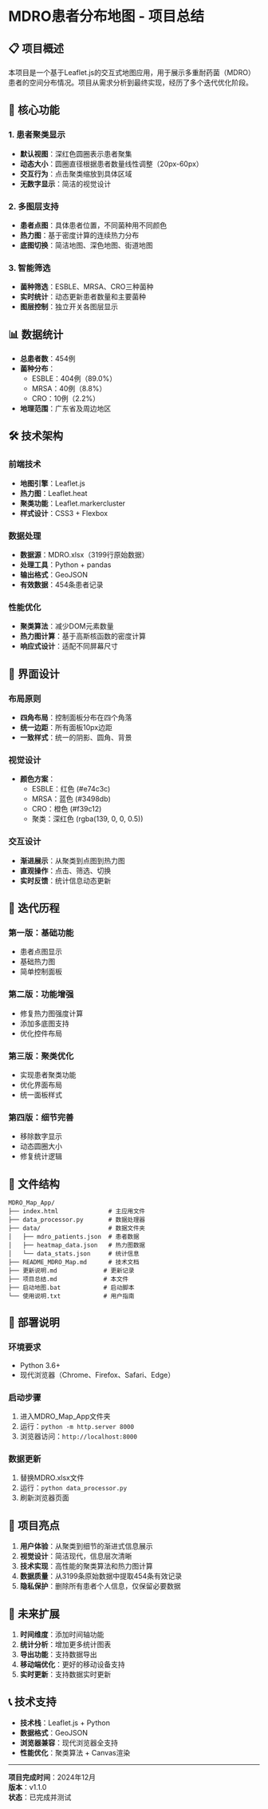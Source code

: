 # MDRO患者分布地图 - 项目总结

## 📋 项目概述

本项目是一个基于Leaflet.js的交互式地图应用，用于展示多重耐药菌（MDRO）患者的空间分布情况。项目从需求分析到最终实现，经历了多个迭代优化阶段。

## 🎯 核心功能

### 1. 患者聚类显示
- **默认视图**：深红色圆圈表示患者聚集
- **动态大小**：圆圈直径根据患者数量线性调整（20px-60px）
- **交互行为**：点击聚类缩放到具体区域
- **无数字显示**：简洁的视觉设计

### 2. 多图层支持
- **患者点图**：具体患者位置，不同菌种用不同颜色
- **热力图**：基于密度计算的连续热力分布
- **底图切换**：简洁地图、深色地图、街道地图

### 3. 智能筛选
- **菌种筛选**：ESBLE、MRSA、CRO三种菌种
- **实时统计**：动态更新患者数量和主要菌种
- **图层控制**：独立开关各图层显示

## 📊 数据统计

- **总患者数**：454例
- **菌种分布**：
  - ESBLE：404例（89.0%）
  - MRSA：40例（8.8%）
  - CRO：10例（2.2%）
- **地理范围**：广东省及周边地区

## 🛠️ 技术架构

### 前端技术
- **地图引擎**：Leaflet.js
- **热力图**：Leaflet.heat
- **聚类功能**：Leaflet.markercluster
- **样式设计**：CSS3 + Flexbox

### 数据处理
- **数据源**：MDRO.xlsx（3199行原始数据）
- **处理工具**：Python + pandas
- **输出格式**：GeoJSON
- **有效数据**：454条患者记录

### 性能优化
- **聚类算法**：减少DOM元素数量
- **热力图计算**：基于高斯核函数的密度计算
- **响应式设计**：适配不同屏幕尺寸

## 🎨 界面设计

### 布局原则
- **四角布局**：控制面板分布在四个角落
- **统一边距**：所有面板10px边距
- **一致样式**：统一的阴影、圆角、背景

### 视觉设计
- **颜色方案**：
  - ESBLE：红色 (#e74c3c)
  - MRSA：蓝色 (#3498db)
  - CRO：橙色 (#f39c12)
  - 聚类：深红色 (rgba(139, 0, 0, 0.5))

### 交互设计
- **渐进展示**：从聚类到点图到热力图
- **直观操作**：点击、筛选、切换
- **实时反馈**：统计信息动态更新

## 🔄 迭代历程

### 第一版：基础功能
- 患者点图显示
- 基础热力图
- 简单控制面板

### 第二版：功能增强
- 修复热力图强度计算
- 添加多底图支持
- 优化控件布局

### 第三版：聚类优化
- 实现患者聚类功能
- 优化界面布局
- 统一面板样式

### 第四版：细节完善
- 移除数字显示
- 动态圆圈大小
- 修复统计逻辑

## 📁 文件结构

```
MDRO_Map_App/
├── index.html              # 主应用文件
├── data_processor.py       # 数据处理器
├── data/                   # 数据文件夹
│   ├── mdro_patients.json  # 患者数据
│   ├── heatmap_data.json   # 热力图数据
│   └── data_stats.json     # 统计信息
├── README_MDRO_Map.md      # 技术文档
├── 更新说明.md             # 更新记录
├── 项目总结.md             # 本文件
├── 启动地图.bat            # 启动脚本
└── 使用说明.txt            # 用户指南
```

## 🚀 部署说明

### 环境要求
- Python 3.6+
- 现代浏览器（Chrome、Firefox、Safari、Edge）

### 启动步骤
1. 进入MDRO_Map_App文件夹
2. 运行：`python -m http.server 8000`
3. 浏览器访问：`http://localhost:8000`

### 数据更新
1. 替换MDRO.xlsx文件
2. 运行：`python data_processor.py`
3. 刷新浏览器页面

## 🎯 项目亮点

1. **用户体验**：从聚类到细节的渐进式信息展示
2. **视觉设计**：简洁现代，信息层次清晰
3. **技术实现**：高性能的聚类算法和热力图计算
4. **数据质量**：从3199条原始数据中提取454条有效记录
5. **隐私保护**：删除所有患者个人信息，仅保留必要数据

## 🔮 未来扩展

1. **时间维度**：添加时间轴功能
2. **统计分析**：增加更多统计图表
3. **导出功能**：支持数据导出
4. **移动端优化**：更好的移动设备支持
5. **实时更新**：支持数据实时更新

## 📞 技术支持

- **技术栈**：Leaflet.js + Python
- **数据格式**：GeoJSON
- **浏览器兼容**：现代浏览器全支持
- **性能优化**：聚类算法 + Canvas渲染

---

**项目完成时间**：2024年12月  
**版本**：v1.1.0  
**状态**：已完成并测试
